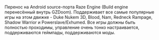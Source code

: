 Перенос на Android source-порта Raze Engine (Build engine перенесённый внутрь GZDoom). Поддерживает все самые популярные игры на этом движке - Duke Nukem 3D, Blood, Nam, Redneck Rampage, Shadow Warrior и Powerslave/Exhumed. Все игры должны быть полностью проходимы, управление очень тонко настраивается, поддерживаются геймпады, поддерживаются моды.